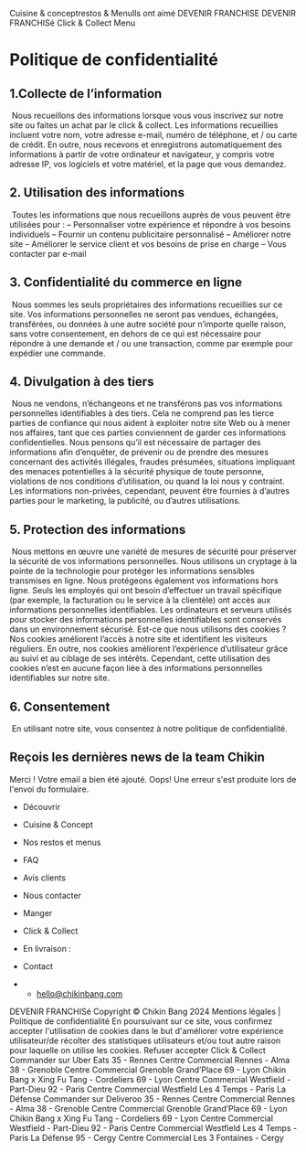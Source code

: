 Cuisine & conceptrestos & MenuIls ont aimé
DEVENIR FRANCHISE
DEVENIR FRANCHISé
Click & Collect
Menu
# Politique de confidentialité
## 1.Collecte de l’information
‍
Nous recueillons des informations lorsque vous vous inscrivez sur notre site ou faites un achat par le click & collect. Les informations recueillies incluent votre nom, votre adresse e-mail, numéro de téléphone, et / ou carte de crédit.
En outre, nous recevons et enregistrons automatiquement des informations à partir de votre ordinateur et navigateur, y compris votre adresse IP, vos logiciels et votre matériel, et la page que vous demandez.
‍
## 2. Utilisation des informations
‍
Toutes les informations que nous recueillons auprès de vous peuvent être utilisées pour :
– Personnaliser votre expérience et répondre à vos besoins individuels
– Fournir un contenu publicitaire personnalisé
– Améliorer notre site
– Améliorer le service client et vos besoins de prise en charge
– Vous contacter par e-mail
‍
## 3. Confidentialité du commerce en ligne
‍
Nous sommes les seuls propriétaires des informations recueillies sur ce site. Vos informations personnelles ne seront pas vendues, échangées, transférées, ou données à une autre société pour n’importe quelle raison, sans votre consentement, en dehors de ce qui est nécessaire pour répondre à une demande et / ou une transaction, comme par exemple pour expédier une commande.
‍
## 4. Divulgation à des tiers
‍
Nous ne vendons, n’échangeons et ne transférons pas vos informations personnelles identifiables à des tiers. Cela ne comprend pas les tierce parties de confiance qui nous aident à exploiter notre site Web ou à mener nos affaires, tant que ces parties conviennent de garder ces informations confidentielles.
Nous pensons qu’il est nécessaire de partager des informations afin d’enquêter, de prévenir ou de prendre des mesures concernant des activités illégales, fraudes présumées, situations impliquant des menaces potentielles à la sécurité physique de toute personne, violations de nos conditions d’utilisation, ou quand la loi nous y contraint.
Les informations non-privées, cependant, peuvent être fournies à d’autres parties pour le marketing, la publicité, ou d’autres utilisations.
‍
## 5. Protection des informations
‍
Nous mettons en œuvre une variété de mesures de sécurité pour préserver la sécurité de vos informations personnelles. Nous utilisons un cryptage à la pointe de la technologie pour protéger les informations sensibles transmises en ligne. Nous protégeons également vos informations hors ligne. Seuls les employés qui ont besoin d’effectuer un travail spécifique (par exemple, la facturation ou le service à la clientèle) ont accès aux informations personnelles identifiables. Les ordinateurs et serveurs utilisés pour stocker des informations personnelles identifiables sont conservés dans un environnement sécurisé.
Est-ce que nous utilisons des cookies ?
Nos cookies améliorent l’accès à notre site et identifient les visiteurs réguliers. En outre, nos cookies améliorent l’expérience d’utilisateur grâce au suivi et au ciblage de ses intérêts. Cependant, cette utilisation des cookies n’est en aucune façon liée à des informations personnelles identifiables sur notre site.
‍
## 6. Consentement
‍
En utilisant notre site, vous consentez à notre politique de confidentialité.
## Reçois les dernières news de la team Chikin
Merci ! Votre email a bien été ajouté.
Oops! Une erreur s'est produite lors de l'envoi du formulaire.
  * Découvrir
  * Cuisine & Concept
  * Nos restos et menus
  * FAQ
  * Avis clients
  * Nous contacter


  * Manger
  * Click & Collect
  * En livraison :


  * Contact
  *   * hello@chikinbang.com


DEVENIR FRANCHISé
Copyright © Chikin Bang 2024
Mentions légales
|
Politique de confidentialité
En poursuivant sur ce site, vous confirmez accepter l'utilisation de cookies dans le but d'améliorer votre expérience utilisateur/de récolter des statistiques utilisateurs et/ou tout autre raison pour laquelle on utilise les cookies.
Refuser
accepter
Click & Collect
Commander sur Uber Eats
35 - Rennes
Centre Commercial Rennes - Alma
38 - Grenoble
Centre Commercial Grenoble Grand’Place
69 - Lyon
Chikin Bang x Xing Fu Tang - Cordeliers
69 - Lyon 
Centre Commercial Westfield - Part-Dieu
92 - Paris
Centre Commercial Westfield Les 4 Temps - Paris La Défense
Commander sur Deliveroo
35 - Rennes
Centre Commercial Rennes - Alma
38 - Grenoble
Centre Commercial Grenoble Grand’Place
69 - Lyon
Chikin Bang x Xing Fu Tang - Cordeliers
69 - Lyon 
Centre Commercial Westfield - Part-Dieu
92 - Paris
Centre Commercial Westfield Les 4 Temps - Paris La Défense
95 - Cergy
Centre Commercial Les 3 Fontaines - Cergy
